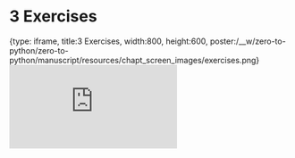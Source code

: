 # 3 Exercises
 
{type: iframe, title:3 Exercises, width:800, height:600, poster:/__w/zero-to-python/zero-to-python/manuscript/resources/chapt_screen_images/exercises.png}
![](https://genomicscafe.github.io/zero-to-python/exercises.html)
 

 
